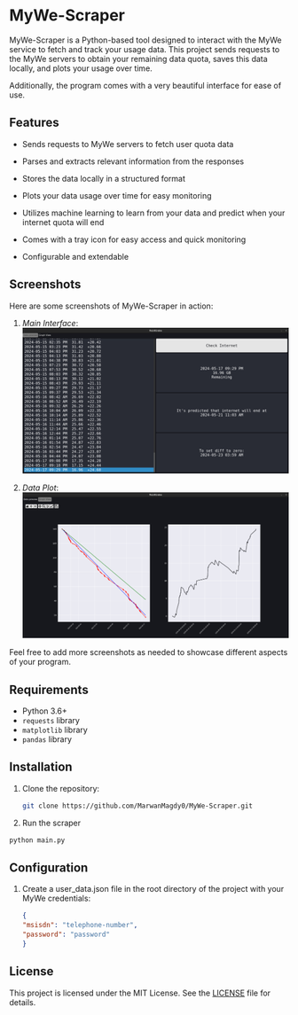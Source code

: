 # MyWe-Scraper

MyWe-Scraper is a Python-based tool designed to interact with the MyWe service to fetch and track your usage data. This project sends requests to the MyWe servers to obtain your remaining data quota, saves this data locally, and plots your usage over time.

Additionally, the program comes with a very beautiful interface for ease of use.

## Features

- Sends requests to MyWe servers to fetch user quota data
- Parses and extracts relevant information from the responses
- Stores the data locally in a structured format
- Plots your data usage over time for easy monitoring
- Utilizes machine learning to learn from your data and predict when your internet quota will end
- Comes with a tray icon for easy access and quick monitoring

- Configurable and extendable

## Screenshots

Here are some screenshots of MyWe-Scraper in action:

1. *Main Interface*:
   ![Main Interface](screen_shots/Main_Interface.png)

2. *Data Plot*:
   ![alt text](screen_shots/plots.png)

Feel free to add more screenshots as needed to showcase different aspects of your program.


## Requirements

- Python 3.6+
- `requests` library
- `matplotlib` library
- `pandas` library

## Installation

1. Clone the repository:
   ```bash
   git clone https://github.com/MarwanMagdy0/MyWe-Scraper.git
    ```
2. Run the scraper
```bash
python main.py
```
## Configuration

1. Create a user_data.json file in the root directory of the project with your MyWe credentials:
    ```json
    {
    "msisdn": "telephone-number",
    "password": "password"
    }
    ```

## License

This project is licensed under the MIT License. See the [LICENSE](LICENSE) file for details.